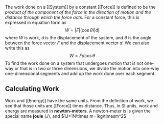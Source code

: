 The work done on a [[System]] by a constant [[Force]] is defined to be the *product of the component of the force in the direction of motion and the distance through which the force acts*. For a constant force, this is expressed in equation form as
$$W=|F|(\cos{\theta})|d|$$
where $W$ is work, $d$ is the displacement of the system, and $\theta$ is the angle between the force vector $F$ and the displacement vector $d$. We can also write this as
$$W=Fd\cos\theta$$
To find the work done on a system that undergoes motion that is not one-way or that is in two or three dimensions, we divide the motion into one-way one-dimensional segments and add up the work done over each segment.
## Calculating Work
Work and [[Energy]] have the same units. From the definition of work, we see that those units are [[Force]] times distance. Thus, in SI units, work and energy are measured in **newton-meters**. A newton-meter is is given the special name **joule** ($J$), and $1J=1N\times m=1kg\timesm^2$